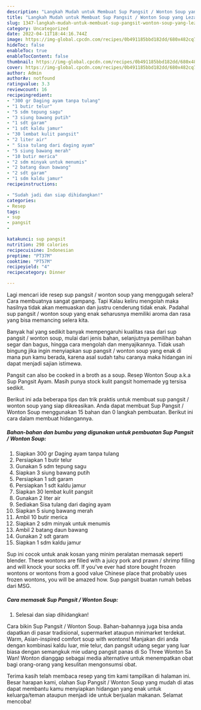 ```yaml
---
description: "Langkah Mudah untuk Membuat Sup Pangsit / Wonton Soup yang Lezat Sekali"
title: "Langkah Mudah untuk Membuat Sup Pangsit / Wonton Soup yang Lezat Sekali"
slug: 1347-langkah-mudah-untuk-membuat-sup-pangsit-wonton-soup-yang-lezat-sekali
category: Uncategorized
date: 2022-04-11T18:44:16.744Z
image: https://img-global.cpcdn.com/recipes/0b491185bbd182dd/680x482cq70/sup-pangsit-wonton-soup-foto-resep-utama.jpg
hideToc: false
enableToc: true
enableTocContent: false
thumbnail: https://img-global.cpcdn.com/recipes/0b491185bbd182dd/680x482cq70/sup-pangsit-wonton-soup-foto-resep-utama.jpg
cover: https://img-global.cpcdn.com/recipes/0b491185bbd182dd/680x482cq70/sup-pangsit-wonton-soup-foto-resep-utama.jpg
author: Admin
authorAv: notfound
ratingvalue: 3.3
reviewcount: 16
recipeingredient:
- "300 gr Daging ayam tanpa tulang"
- "1 butir telur"
- "5 sdm tepung sagu"
- "3 siung bawang putih"
- "1 sdt garam"
- "1 sdt kaldu jamur"
- "30 lembat kulit pangsit"
- "2 liter air"
- " Sisa tulang dari daging ayam"
- "5 siung bawang merah"
- "10 butir merica"
- "2 sdm minyak untuk menumis"
- "2 batang daun bawang"
- "2 sdt garam"
- "1 sdm kaldu jamur"
recipeinstructions:

- "Sudah jadi dan siap dihidangkan!"
categories:
- Resep
tags:
- sup
- pangsit
- 

katakunci: sup pangsit  
nutrition: 298 calories
recipecuisine: Indonesian
preptime: "PT37M"
cooktime: "PT57M"
recipeyield: "4"
recipecategory: Dinner

---
```



Lagi mencari ide resep sup pangsit / wonton soup yang menggugah selera? Cara membuatnya sangat gampang. Tapi Kalau keliru mengolah maka hasilnya tidak akan memuaskan dan justru cenderung tidak enak. Padahal sup pangsit / wonton soup yang enak seharusnya memiliki aroma dan rasa yang bisa memancing selera kita.


Banyak hal yang sedikit banyak mempengaruhi kualitas rasa dari sup pangsit / wonton soup, mulai dari jenis bahan, selanjutnya pemilihan bahan segar dan bagus, hingga cara mengolah dan menyajikannya. Tidak usah bingung jika ingin menyiapkan sup pangsit / wonton soup yang enak di mana pun kamu berada, karena asal sudah tahu caranya maka hidangan ini dapat menjadi sajian istimewa.

Pangsit can also be cooked in a broth as a soup. Resep Wonton Soup a.k.a Sup Pangsit Ayam. Masih punya stock kulit pangsit homemade yg tersisa sedikit.


Berikut ini ada beberapa tips dan trik praktis untuk membuat sup pangsit / wonton soup yang siap dikreasikan. Anda dapat membuat Sup Pangsit / Wonton Soup menggunakan 15 bahan dan 0 langkah pembuatan. Berikut ini cara dalam membuat hidangannya.

<!--inarticleads1-->

##### Bahan-bahan dan bumbu yang digunakan untuk pembuatan Sup Pangsit / Wonton Soup:

1. Siapkan 300 gr Daging ayam tanpa tulang
1. Persiapkan 1 butir telur
1. Gunakan 5 sdm tepung sagu
1. Siapkan 3 siung bawang putih
1. Persiapkan 1 sdt garam
1. Persiapkan 1 sdt kaldu jamur
1. Siapkan 30 lembat kulit pangsit
1. Gunakan 2 liter air
1. Sediakan  Sisa tulang dari daging ayam
1. Siapkan 5 siung bawang merah
1. Ambil 10 butir merica
1. Siapkan 2 sdm minyak untuk menumis
1. Ambil 2 batang daun bawang
1. Gunakan 2 sdt garam
1. Siapkan 1 sdm kaldu jamur


Sup ini cocok untuk anak kosan yang minim peralatan memasak seperti blender. These wontons are filled with a juicy pork and prawn / shrimp filling and will knock your socks off. If you&#39;ve ever had store bought frozen wontons or wontons from a good value Chinese place that probably uses frozen wontons, you will be amazed how. Sup pangsit buatan rumah bebas dari MSG. 

<!--inarticleads2-->

##### Cara memasak Sup Pangsit / Wonton Soup:


1. Selesai dan siap dihidangkan!

Cara bikin Sup Pangsit / Wonton Soup. Bahan-bahannya juga bisa anda dapatkan di pasar tradisional, supermarket ataupun minimarket terdekat. Warm, Asian-inspired comfort soup with wontons! Manjakan diri anda dengan kombinasi kaldu luar, mie telur, dan pangsit udang segar yang luar biasa dengan semangkuk mie udang pangsit panas di So Three Wonton Sa Wan! Wonton dianggap sebagai media alternative untuk menempatkan obat bagi orang-orang yang kesulitan mengonsumsi obat. 

Terima kasih telah membaca resep yang tim kami tampilkan di halaman ini. Besar harapan kami, olahan Sup Pangsit / Wonton Soup yang mudah di atas dapat membantu kamu menyiapkan hidangan yang enak untuk keluarga/teman ataupun menjadi ide untuk berjualan makanan. Selamat mencoba!
